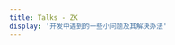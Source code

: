 ```yaml
---
title: Talks - ZK
display: '开发中遇到的一些小问题及其解决办法'
---
```


<!-- <SubNav/> -->

<ClientOnly>
  <Plum/>
</ClientOnly>

<ListPosts type="talk"/>
